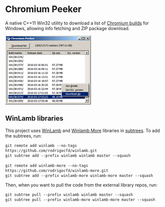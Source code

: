# Chromium Peeker

A native C++11 Win32 utility to download a list of [Chromium builds](http://commondatastorage.googleapis.com/chromium-browser-continuous) for Windows, allowing info fetching and ZIP package download.

![Screenshot](screenshot-75.png)

## WinLamb libraries

This project uses [WinLamb](https://github.com/rodrigocfd/winlamb) and [Winlamb More](https://github.com/rodrigocfd/winlamb-more) libraries in [subtrees](http://bluedesk.blogspot.com.br/2017/06/trying-out-git-subtree.html). To add the subtrees, run:

```
git remote add winlamb --no-tags https://github.com/rodrigocfd/winlamb.git
git subtree add --prefix winlamb winlamb master --squash

git remote add winlamb-more --no-tags https://github.com/rodrigocfd/winlamb-more.git
git subtree add --prefix winlamb-more winlamb-more master --squash
```

Then, when you want to pull the code from the external library repos, run:

```
git subtree pull --prefix winlamb winlamb master --squash
git subtree pull --prefix winlamb-more winlamb-more master --squash
```

